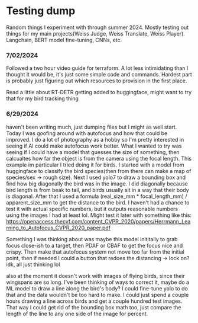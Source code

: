 # Testing dump
Random things I experiment with through summer 2024. Mostly testing out things for my main projects(Weiss Judge, Weiss Translate, Weiss Player). Langchain, BERT model fine-tuning, CNNs, etc.

### 7/02/2024
Followed a two hour video guide for terraform. A lot less intimidating than I thought it would be, it's just some simple code and commands. Hardest part is probably just figuring out which resources to provision in the first place.

Read a little about RT-DETR getting added to huggingface, might want to try that for my bird tracking thing
### 6/29/2024

haven't been writing much, just dumping files but I might as well start. Today I was goofing around with autofocus and how that could be improved. I do a lot of photography as a hobby so I'm pretty interested in seeing if AI could make autofocus work better. What I wanted to try was seeing if I could have a model that guesses the size of something, then calcualtes how far the object is from the camera using the focal length. This example im particular I tried doing it for birds. I started with a model from huggingface to classify the bird species(then from there can make a map of species/sex -> rough size). Next I used yolo7 to draw a bounding box and find how big diagonally the bird was in the image. I did diagonally because bird length is from beak to tail, and birds usually sit in a way that their body is diagonal. After that I used a formula (real_size_mm * focal_length_mm) / apparent_size_mm to get the distance to the bird. I haven't had a chance to test it with actual specific numbers, but it outputs reasonable numbers using the images I had at least lol. Might test it later with something like this: https://openaccess.thecvf.com/content_CVPR_2020/papers/Herrmann_Learning_to_Autofocus_CVPR_2020_paper.pdf 

Something I was thinking about was maybe this model inititally to grab focus close-ish to a target, then PDAF or CBAF to get the focus nice and crispy. Then make that autofocus system not move too far from the initial point, then if needed I could a button that redoes the distancing -> lock on? idk, all just thinking lol

also at the moment it doesn't work with images of flying birds, since their wingspans are so long. I've been thinking of ways to correct it, maybe do a ML model to draw a line along the bird's body? I could fine-tune yolo to do that and the data wouldn't be too hard to make. I could just spend a couple hours drawing a line across birds and get a couple hundred test images. That way I could get rid of the bounding box math too, just compare the length of the line to any one side of the image for percent. 

